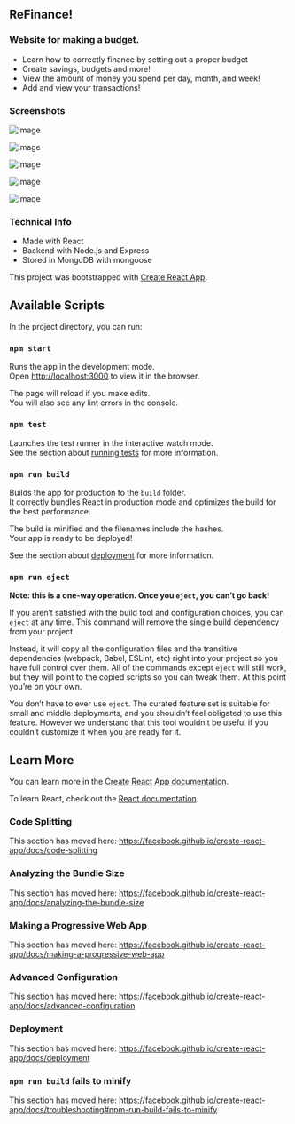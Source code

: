 ## ReFinance!

### Website for making a budget. 

- Learn how to correctly finance by setting out a proper budget
- Create savings, budgets and more!
- View the amount of money you spend per day, month, and week!
- Add and view your transactions!

### Screenshots

![image](https://user-images.githubusercontent.com/51217487/99621152-c2135680-29ec-11eb-926a-a18cb2c9038c.png)

![image](https://user-images.githubusercontent.com/51217487/99622887-a27e2d00-29f0-11eb-8b13-487b37ed34d0.png)

![image](https://user-images.githubusercontent.com/51217487/99622938-b75ac080-29f0-11eb-820e-1395fbd394b3.png)

![image](https://user-images.githubusercontent.com/51217487/99622968-c3468280-29f0-11eb-9796-8ebd4e4173b6.png)

![image](https://user-images.githubusercontent.com/51217487/99623033-de18f700-29f0-11eb-8bcd-096ab0e3a4db.png)

### Technical Info

- Made with React
- Backend with Node.js and Express
- Stored in MongoDB with mongoose



  





This project was bootstrapped with [Create React App](https://github.com/facebook/create-react-app).

## Available Scripts

In the project directory, you can run:

### `npm start`

Runs the app in the development mode.<br />
Open [http://localhost:3000](http://localhost:3000) to view it in the browser.

The page will reload if you make edits.<br />
You will also see any lint errors in the console.

### `npm test`

Launches the test runner in the interactive watch mode.<br />
See the section about [running tests](https://facebook.github.io/create-react-app/docs/running-tests) for more information.

### `npm run build`

Builds the app for production to the `build` folder.<br />
It correctly bundles React in production mode and optimizes the build for the best performance.

The build is minified and the filenames include the hashes.<br />
Your app is ready to be deployed!

See the section about [deployment](https://facebook.github.io/create-react-app/docs/deployment) for more information.

### `npm run eject`

**Note: this is a one-way operation. Once you `eject`, you can’t go back!**

If you aren’t satisfied with the build tool and configuration choices, you can `eject` at any time. This command will remove the single build dependency from your project.

Instead, it will copy all the configuration files and the transitive dependencies (webpack, Babel, ESLint, etc) right into your project so you have full control over them. All of the commands except `eject` will still work, but they will point to the copied scripts so you can tweak them. At this point you’re on your own.

You don’t have to ever use `eject`. The curated feature set is suitable for small and middle deployments, and you shouldn’t feel obligated to use this feature. However we understand that this tool wouldn’t be useful if you couldn’t customize it when you are ready for it.

## Learn More

You can learn more in the [Create React App documentation](https://facebook.github.io/create-react-app/docs/getting-started).

To learn React, check out the [React documentation](https://reactjs.org/).

### Code Splitting

This section has moved here: https://facebook.github.io/create-react-app/docs/code-splitting

### Analyzing the Bundle Size

This section has moved here: https://facebook.github.io/create-react-app/docs/analyzing-the-bundle-size

### Making a Progressive Web App

This section has moved here: https://facebook.github.io/create-react-app/docs/making-a-progressive-web-app

### Advanced Configuration

This section has moved here: https://facebook.github.io/create-react-app/docs/advanced-configuration

### Deployment

This section has moved here: https://facebook.github.io/create-react-app/docs/deployment

### `npm run build` fails to minify

This section has moved here: https://facebook.github.io/create-react-app/docs/troubleshooting#npm-run-build-fails-to-minify
